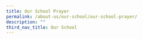 ```yaml
---
title: Our School Prayer
permalink: /about-us/our-school/our-school-prayer/
description: ""
third_nav_title: Our School
---
```

